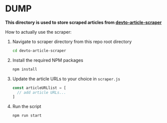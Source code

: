 # DUMP

**This directory is used to store scraped articles from [devto-article-scraper](../devto-article-scraper/scraper.js)**

How to actually use the scraper:

1. Navigate to scraper directory from this repo root directory
   ```sh
   cd devto-article-scraper
   ```
2. Install the required NPM packages
   ```sh
   npm install
   ```
3. Update the article URLs to your choice in `scraper.js`
   ```js
   const articleURLlist = [
     // add article URLs...
   ]
   ```
4. Run the script
   ```sh
   npm run start
   ```
